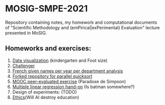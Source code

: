 # MOSIG-SMPE-2021
Repository containing notes, my homework and computational documents of "Scientific Methodology and (emPirical|exPerimental) Evaluation" lecture presented in MoSIG.


## Homeworks and exercises: 

1. [Data visualization](https://github.com/DaliaHareb/MOSIG-SMPE-2021/blob/main/Exercices/Exercise-dataVisualisation.ipynb) (kindergarten and Foot size)
2. [Challenger](https://github.com/DaliaHareb/MOSIG-SMPE-2021/blob/main/Exercices/Exercice2-Challenger.md)
3. [French given names per year per department analysis](https://github.com/DaliaHareb/MOSIG-SMPE-2021/tree/main/Homeworks/French_given_names_per_year_per_department)
4. [Forked repository for parallel quicksort](https://github.com/DaliaHareb/MOSIG-SMPE-2021/tree/main/Homeworks/ParallelQuickSort)
5. [MOOC peer-evaluated exercise](https://github.com/DaliaHareb/MOSIG-SMPE-2021/tree/main/Homeworks/Mooc_Peer_evaluation) (Paradoxe de Simpson)
6. [Multiple linear regression hand-on](https://github.com/DaliaHareb/MOSIG-SMPE-2021/tree/main/Homeworks/Bats) (Is batman somewhere?)
7. Design of experiments: (TODO)
8. [Ethics](https://github.com/DaliaHareb/MOSIG-SMPE-2021/tree/main/Homeworks/Ethics)(Will AI destroy education)
